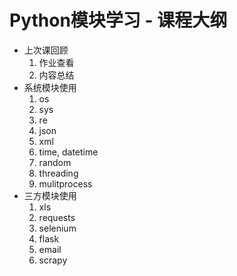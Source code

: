# Python模块学习 - 课程大纲

- 上次课回顾
    1. 作业查看
    1. 内容总结
- 系统模块使用 
    1. os
    1. sys
    1. re
    1. json
    1. xml
    1. time, datetime
    1. random
    1. threading
    1. mulitprocess
- 三方模块使用
    1. xls
    1. requests
    1. selenium
    1. flask
    1. email
    1. scrapy
